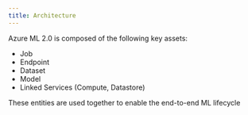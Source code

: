 ```yaml
---
title: Architecture
---
```


Azure ML 2.0 is composed of the following key assets:

- Job
- Endpoint
- Dataset
- Model
- Linked Services (Compute, Datastore)

These entities are used together to enable the end-to-end ML lifecycle
